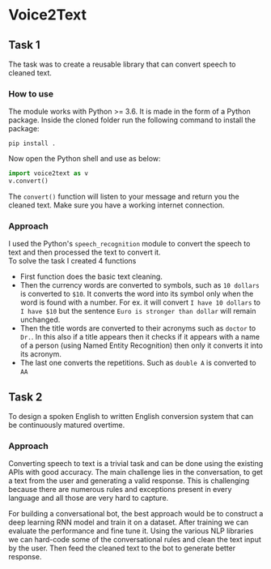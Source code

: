 # Voice2Text

## Task 1

The task was to create a reusable library that can convert speech to cleaned text.

### How to use

The module works with Python >= 3.6. It is made in the form of a Python package. Inside the cloned folder run the following command to install the package:

```shell
pip install .
```

Now open the Python shell and use as below:

```python
import voice2text as v
v.convert()
```

The `convert()` function will listen to your message and return you the cleaned text. Make sure you have a working internet connection.


### Approach
I used the Python's `speech_recognition` module to convert the speech to text and then processed the text to convert it.  
To solve the task I created 4 functions

* First function does the basic text cleaning.
* Then the currency words are converted to symbols, such as `10 dollars` is converted to `$10`. It converts the word into its symbol only when the word is found with a number. For ex. it will convert `I have 10 dollars` to `I have $10` but the sentence `Euro is stronger than dollar` will remain unchanged.
* Then the title words are converted to their acronyms such as `doctor` to `Dr.`. In this also if a title appears then it checks if it appears with a name of a person (using Named Entity Recognition) then only it converts it into its acronym.
* The last one converts the repetitions. Such as `double A` is converted to `AA`

## Task 2

To design a spoken English to written English conversion system that can be continuously matured overtime.

### Approach

Converting speech to text is a trivial task and can be done using the existing APIs with good accuracy. The main challenge lies in the conversation, to get a text from the user and generating a valid response. This is challenging because there are numerous rules and exceptions present in every language and all those are very hard to capture.

For building a conversational bot, the best approach would be to construct a deep learning RNN model and train it on a dataset. After training we can evaluate the performance and fine tune it. Using the various NLP libraries we can hard-code some of the conversational rules and clean the text input by the user. Then feed the cleaned text to the bot to generate better response.
